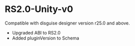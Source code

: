 # RS2.0-Unity-v0
Compatible with disguise designer version r25.0 and above.
* Upgraded ABI to RS2.0
* Added pluginVersion to Schema
